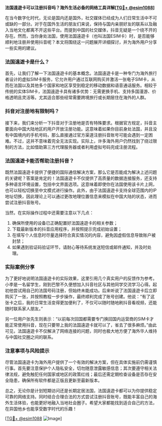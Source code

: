 **法国遠遊卡可以注册抖音吗？海外生活必备的网络工具详解[[TG💪+ @esim1088](https://t.me/s/esim1088)]**

在当今数字化时代，无论是国内还是国外，社交媒体已经成为人们日常生活中不可或缺的一部分。对于在国外生活的朋友们来说，保持与国内亲朋好友的联系以及融入当地文化都离不开这些平台。而提到中国的社交媒体，抖音无疑是一个绕不开的存在。然而，当你身处法国，使用法国遠遊卡（也叫法国ESIM卡）时，是否能够顺利地注册并使用抖音呢？本文将围绕这一问题展开详细探讨，并为海外用户分享一些实用的建议。

### 法国遠遊卡是什么？

首先，让我们了解一下法国遠遊卡的基本概念。法国遠遊卡是一种专门为海外旅行者设计的虚拟SIM卡服务，它允许用户通过互联网购买并激活一张电子SIM卡，从而在法国以及其他多个国家和地区享受到稳定的移动数据和语音通话服务。相较于传统的实体SIM卡，法国遠遊卡具有诸多优势：无需更换手机、支持多国漫游、价格透明且灵活等。尤其适合那些经常需要跨境旅行或长期居住在海外的人群。

### 抖音对注册地有限制吗？

接下来，我们来分析一下抖音对于注册地是否有特殊要求。根据官方规定，抖音主要面向中国大陆地区的用户开放注册功能。这意味着如果你目前身处法国，并且没有中国境内的手机号码，那么直接通过官方渠道注册抖音账号可能会遇到一定困难。不过，这并不意味着完全无法实现。实际上，许多海外用户仍然找到了绕过限制的方法，比如借助第三方代理服务器或者利用虚拟号码完成注册流程。

### 法国遠遊卡能否帮助注册抖音？

既然法国遠遊卡提供了便捷的国际通信解决方案，那么它是否能成为解决上述问题的关键呢？答案是肯定的！法国遠遊卡不仅提供了高质量的数据连接服务，还支持多种语言环境设置，包括中文界面选项。这意味着即使你在法国使用该卡片上网，也可以轻松切换至中文模式进行操作。此外，由于法国遠遊卡支持全球范围内的IP地址切换，因此理论上可以通过更改地理位置信息来模拟在中国大陆的状态，进而尝试注册抖音账号。

当然，在实际操作过程中还需要注意以下几点：
1. 确保所使用的设备已正确配置好法国遠遊卡的相关参数；
2. 下载最新版本的抖音应用程序，并按照提示完成初始设置；
3. 在填写个人信息时尽量选择符合真实情况的内容，避免因虚假信息导致账户被封禁；
4. 如果遇到验证码验证环节，请耐心等待系统发送短信或邮件通知，并及时处理。

### 实际案例分享

为了更好地说明法国遠遊卡的实际效果，这里引用几个真实用户的反馈作为参考。小李是一名留学生，刚到巴黎不久便想加入抖音社区与其他同学交流学习心得。起初他尝试用自己的法国号码注册，但始终未能成功。后来听说了法国遠遊卡后立即购买了一张，并按照教程一步步操作，最终顺利完成了账号创建。他说：“有了这张卡之后，我的日常生活变得更加便利了，不仅可以随时随地刷抖音看视频，还能随时联系家人朋友。”

另一位用户张先生则表示：“以前每次回国都需要专门换回国内运营商的SIM卡才能正常使用抖音，现在只要带上我的法国遠遊卡就可以了，省去了很多麻烦。”由此可见，法国遠遊卡不仅解决了网络连接的问题，同时也极大地方便了海外华人维持与中国社交圈之间的联系。

### 注意事项与风险提示

尽管法国遠遊卡为海外用户提供了一个有效的解决方案，但在具体实施前仍需谨慎行事。首先要注意保护个人隐私安全，切勿随意泄露敏感信息；其次要遵守相关法律法规，避免触犯任何国家或地区的政策红线；最后还需定期检查设备是否存在安全隐患，确保所有软件都是正版且更新至最新版本。

总之，无论你是计划短期访问还是长期定居法国，法国遠遊卡都可以为你提供稳定可靠的网络支持。同时结合合理合法的方式尝试注册抖音账号，既能丰富自己的海外生活体验，也能更好地融入当地社会圈子。希望大家都能找到适合自己的方法，在异国他乡也能享受数字时代的乐趣！

[[TG💪+ @esim1088](https://t.me/s/esim1088) ![Image](https://i.postimg.cc/4NQfJmqS/Snipaste-2025-05-13-00-14-12.png)]